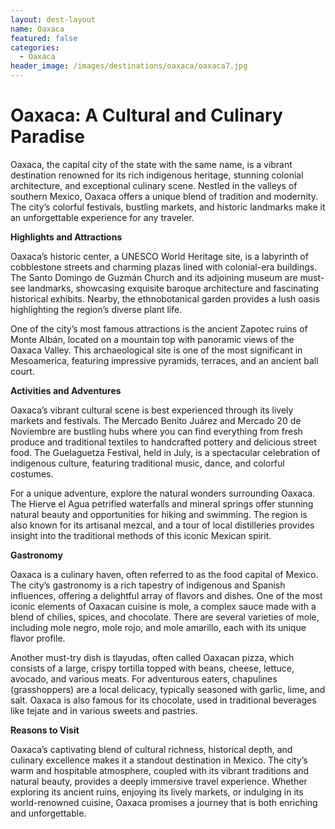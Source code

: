```yaml
---
layout: dest-layout
name: Oaxaca
featured: false
categories:
  - Oaxaca
header_image: /images/destinations/oaxaca/oaxaca7.jpg
---
```

# **Oaxaca: A Cultural and Culinary Paradise**

Oaxaca, the capital city of the state with the same name, is a vibrant destination renowned for its rich indigenous heritage, stunning colonial architecture, and exceptional culinary scene. Nestled in the valleys of southern Mexico, Oaxaca offers a unique blend of tradition and modernity. The city’s colorful festivals, bustling markets, and historic landmarks make it an unforgettable experience for any traveler.

**Highlights and Attractions**

Oaxaca’s historic center, a UNESCO World Heritage site, is a labyrinth of cobblestone streets and charming plazas lined with colonial-era buildings. The Santo Domingo de Guzmán Church and its adjoining museum are must-see landmarks, showcasing exquisite baroque architecture and fascinating historical exhibits. Nearby, the ethnobotanical garden provides a lush oasis highlighting the region’s diverse plant life.

One of the city’s most famous attractions is the ancient Zapotec ruins of Monte Albán, located on a mountain top with panoramic views of the Oaxaca Valley. This archaeological site is one of the most significant in Mesoamerica, featuring impressive pyramids, terraces, and an ancient ball court.

**Activities and Adventures**

Oaxaca’s vibrant cultural scene is best experienced through its lively markets and festivals. The Mercado Benito Juárez and Mercado 20 de Noviembre are bustling hubs where you can find everything from fresh produce and traditional textiles to handcrafted pottery and delicious street food. The Guelaguetza Festival, held in July, is a spectacular celebration of indigenous culture, featuring traditional music, dance, and colorful costumes.

For a unique adventure, explore the natural wonders surrounding Oaxaca. The Hierve el Agua petrified waterfalls and mineral springs offer stunning natural beauty and opportunities for hiking and swimming. The region is also known for its artisanal mezcal, and a tour of local distilleries provides insight into the traditional methods of this iconic Mexican spirit.

**Gastronomy**

Oaxaca is a culinary haven, often referred to as the food capital of Mexico. The city’s gastronomy is a rich tapestry of indigenous and Spanish influences, offering a delightful array of flavors and dishes. One of the most iconic elements of Oaxacan cuisine is mole, a complex sauce made with a blend of chilies, spices, and chocolate. There are several varieties of mole, including mole negro, mole rojo, and mole amarillo, each with its unique flavor profile.

Another must-try dish is tlayudas, often called Oaxacan pizza, which consists of a large, crispy tortilla topped with beans, cheese, lettuce, avocado, and various meats. For adventurous eaters, chapulines (grasshoppers) are a local delicacy, typically seasoned with garlic, lime, and salt. Oaxaca is also famous for its chocolate, used in traditional beverages like tejate and in various sweets and pastries.

**Reasons to Visit**

Oaxaca’s captivating blend of cultural richness, historical depth, and culinary excellence makes it a standout destination in Mexico. The city’s warm and hospitable atmosphere, coupled with its vibrant traditions and natural beauty, provides a deeply immersive travel experience. Whether exploring its ancient ruins, enjoying its lively markets, or indulging in its world-renowned cuisine, Oaxaca promises a journey that is both enriching and unforgettable.
